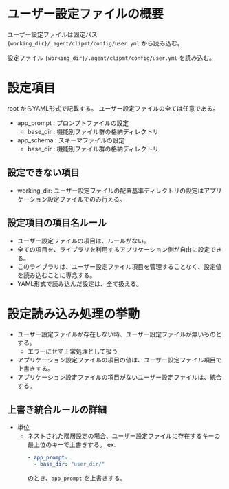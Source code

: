# ユーザー設定ファイルの概要

ユーザー設定ファイルは固定パス `{working_dir}/.agent/clipmt/config/user.yml` から読み込む。

設定ファイル
`{working_dir}/.agent/clipmt/config/user.yml`
を読み込む。

# 設定項目

root からYAML形式で記載する。
ユーザー設定ファイルの全ては任意である。

- app_prompt : プロンプトファイルの設定
  - base_dir : 機能別ファイル群の格納ディレクトリ
- app_schema : スキーマファイルの設定
  - base_dir : 機能別ファイル群の格納ディレクトリ

## 設定できない項目

- working_dir: ユーザー設定ファイルの配置基準ディレクトリの設定はアプリケーション設定ファイルでのみ行える。

## 設定項目の項目名ルール

- ユーザー設定ファイルの項目は、ルールがない。
- 全ての項目を、ライブラリを利用するアプリケーション側が自由に設定できる。
- このライブラリは、ユーザー設定ファイル項目を管理することなく、設定値を読み込むことに専念する。
- YAML形式で読み込んだ設定は、全て扱える。

# 設定読み込み処理の挙動

- ユーザー設定ファイルが存在しない時、ユーザー設定ファイルが無いものとする。
  - エラーにせず正常処理として扱う
- アプリケーション設定ファイルの項目の値は、ユーザー設定ファイル項目で上書きする。
- アプリケーション設定ファイルの項目がないユーザー設定ファイルは、統合する。

## 上書き統合ルールの詳細

- 単位
  - ネストされた階層設定の場合、ユーザー設定ファイルに存在するキーの最上位のキーで上書きする。
    ex.
    ```user.yml
    - app_prompt:
      - base_dir: "user_dir/"
    ```
    のとき、`app_prompt` を上書きする。
